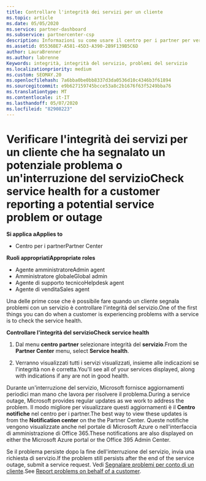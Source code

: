```yaml
---
title: Controllare l'integrità dei servizi per un cliente
ms.topic: article
ms.date: 05/05/2020
ms.service: partner-dashboard
ms.subservice: partnercenter-csp
description: Informazioni su come usare il centro per i partner per verificare l'integrità dei servizi per un cliente quando si verifica un problema con un servizio.
ms.assetid: 05536BE7-A581-45D3-A390-2B9F139B5C6D
author: LauraBrenner
ms.author: labrenne
Keywords: integrità, integrità del servizio, problemi del servizio
ms.localizationpriority: medium
ms.custom: SEOMAY.20
ms.openlocfilehash: 7a6bba0be0bb8337d3da0536d10c4346b3f61894
ms.sourcegitcommit: e9b627159745bcce53a8c2b1676f63f5249bba76
ms.translationtype: MT
ms.contentlocale: it-IT
ms.lasthandoff: 05/07/2020
ms.locfileid: "82908223"
---
```

# <a name="check-service-health-for-a-customer-reporting-a-potential-service-problem-or-outage"></a><span data-ttu-id="8e247-104">Verificare l'integrità dei servizi per un cliente che ha segnalato un potenziale problema o un'interruzione del servizio</span><span class="sxs-lookup"><span data-stu-id="8e247-104">Check service health for a customer reporting a potential service problem or outage</span></span>

<span data-ttu-id="8e247-105">**Si applica a**</span><span class="sxs-lookup"><span data-stu-id="8e247-105">**Applies to**</span></span>

- <span data-ttu-id="8e247-106">Centro per i partner</span><span class="sxs-lookup"><span data-stu-id="8e247-106">Partner Center</span></span>

<span data-ttu-id="8e247-107">**Ruoli appropriati**</span><span class="sxs-lookup"><span data-stu-id="8e247-107">**Appropriate roles**</span></span>

- <span data-ttu-id="8e247-108">Agente amministratore</span><span class="sxs-lookup"><span data-stu-id="8e247-108">Admin agent</span></span>
- <span data-ttu-id="8e247-109">Amministratore globale</span><span class="sxs-lookup"><span data-stu-id="8e247-109">Global admin</span></span>
- <span data-ttu-id="8e247-110">Agente di supporto tecnico</span><span class="sxs-lookup"><span data-stu-id="8e247-110">Helpdesk agent</span></span>
- <span data-ttu-id="8e247-111">Agente di vendita</span><span class="sxs-lookup"><span data-stu-id="8e247-111">Sales agent</span></span>

<span data-ttu-id="8e247-112">Una delle prime cose che è possibile fare quando un cliente segnala problemi con un servizio è controllare l'integrità del servizio.</span><span class="sxs-lookup"><span data-stu-id="8e247-112">One of the first things you can do when a customer is experiencing problems with a service is to check the service health.</span></span>

<span data-ttu-id="8e247-113">**Controllare l'integrità del servizio**</span><span class="sxs-lookup"><span data-stu-id="8e247-113">**Check service health**</span></span>

1. <span data-ttu-id="8e247-114">Dal menu **centro partner** selezionare integrità del **servizio**.</span><span class="sxs-lookup"><span data-stu-id="8e247-114">From the **Partner Center** menu, select **Service health**.</span></span>

2. <span data-ttu-id="8e247-115">Verranno visualizzati tutti i servizi visualizzati, insieme alle indicazioni se l'integrità non è corretta.</span><span class="sxs-lookup"><span data-stu-id="8e247-115">You'll see all of your services displayed, along with indications if any are not in good health.</span></span>

<span data-ttu-id="8e247-116">Durante un'interruzione del servizio, Microsoft fornisce aggiornamenti periodici man mano che lavora per risolvere il problema.</span><span class="sxs-lookup"><span data-stu-id="8e247-116">During a service outage, Microsoft provides regular updates as we work to address the problem.</span></span> <span data-ttu-id="8e247-117">Il modo migliore per visualizzare questi aggiornamenti è il **Centro notifiche** nel centro per i partner.</span><span class="sxs-lookup"><span data-stu-id="8e247-117">The best way to view these updates is from the **Notification center** on the the Partner Center.</span></span> <span data-ttu-id="8e247-118">Queste notifiche vengono visualizzate anche nel portale di Microsoft Azure o nell'interfaccia di amministrazione di Office 365.</span><span class="sxs-lookup"><span data-stu-id="8e247-118">These notifications are also displayed on either the Microsoft Azure portal or the Office 395 Admin Center.</span></span>

<span data-ttu-id="8e247-119">Se il problema persiste dopo la fine dell'interruzione del servizio, invia una richiesta di servizio.</span><span class="sxs-lookup"><span data-stu-id="8e247-119">If the problem still persists after the end of the service outage, submit a service request.</span></span> <span data-ttu-id="8e247-120">Vedi [Segnalare problemi per conto di un cliente](report-problems-on-behalf-of-a-customer.md).</span><span class="sxs-lookup"><span data-stu-id="8e247-120">See [Report problems on behalf of a customer](report-problems-on-behalf-of-a-customer.md).</span></span>

 

 



